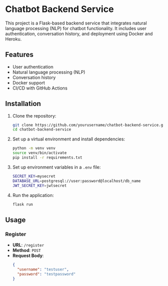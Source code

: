 # Chatbot Backend Service

This project is a Flask-based backend service that integrates natural language processing (NLP) for chatbot functionality. It includes user authentication, conversation history, and deployment using Docker and Heroku.

## Features

- User authentication
- Natural language processing (NLP)
- Conversation history
- Docker support
- CI/CD with GitHub Actions

## Installation

1. Clone the repository:
    ```bash
    git clone https://github.com/yourusername/chatbot-backend-service.git
    cd chatbot-backend-service
    ```

2. Set up a virtual environment and install dependencies:
    ```bash
    python -m venv venv
    source venv/bin/activate
    pip install -r requirements.txt
    ```

3. Set up environment variables in a `.env` file:
    ```bash
    SECRET_KEY=mysecret
    DATABASE_URL=postgresql://user:password@localhost/db_name
    JWT_SECRET_KEY=jwtsecret
    ```

4. Run the application:
    ```bash
    flask run
    ```

## Usage

### Register

- **URL**: `/register`
- **Method**: `POST`
- **Request Body**:
  ```json
  {
    "username": "testuser",
    "password": "testpassword"
  }

